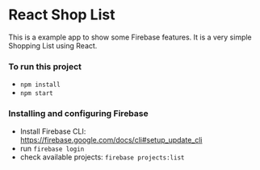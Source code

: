 # React Shop List

This is a example app to show some Firebase features. It is a very simple Shopping List using React.

### To run this project
- `npm install`
- `npm start`

### Installing and configuring Firebase
- Install Firebase CLI: https://firebase.google.com/docs/cli#setup_update_cli
- run `firebase login`
- check available projects: `firebase projects:list`